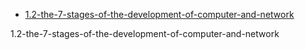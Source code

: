 
* [1.2-the-7-stages-of-the-development-of-computer-and-network](#1.2-the-7-stages-of-the-development-of-computer-and-network)


1.2-the-7-stages-of-the-development-of-computer-and-network
